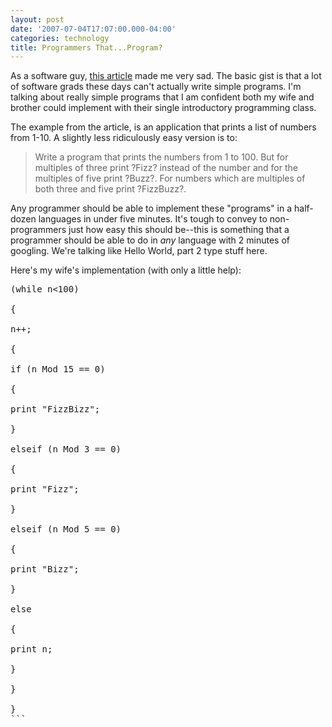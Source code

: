 ```yaml
---
layout: post
date: '2007-07-04T17:07:00.000-04:00'
categories: technology
title: Programmers That...Program?
---
```


As a software guy, [this article](http://www.codinghorror.com/blog/archives/000781.html) made me very sad. The basic gist is that a lot of software grads these days can't actually write simple programs. I'm talking about really simple programs that I am confident both my wife and brother could implement with their single introductory programming class.

The example from the article, is an application that prints a list of numbers from 1-10. A slightly less ridiculously easy version is to:

<blockquote>Write a program that prints the numbers from 1 to 100. But for multiples of three print ?Fizz? instead of the number and for the multiples of five print ?Buzz?. For numbers which are multiples of both three and five print ?FizzBuzz?.</blockquote>

Any programmer should be able to implement these "programs" in a half-dozen languages in under five minutes. It's tough to convey to non-programmers just how easy this should be--this is something that a programmer should be able to do in *any* language with 2 minutes of googling. We're talking like Hello World, part 2 type stuff here.

Here's my wife's implementation (with only a little help):

<pre>(while n<100)

{

n++;

{

if (n Mod 15 == 0)

{

print "FizzBizz";

}

elseif (n Mod 3 == 0)

{

print "Fizz";

}

elseif (n Mod 5 == 0)

{

print "Bizz";

}

else

{

print n;

}

}

}
```
